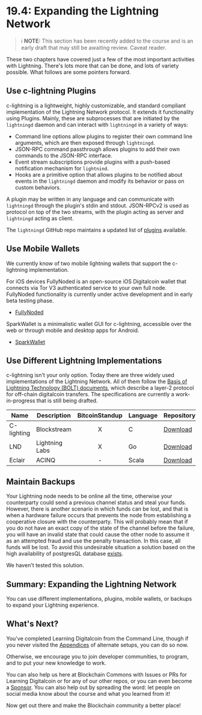 # 19.4: Expanding the Lightning Network

> :information_source: **NOTE:** This section has been recently added to the course and is an early draft that may still be awaiting review. Caveat reader.

These two chapters have covered just a few of the most important activities with Lightning. There's lots more that can be done, and lots of variety possible. What follows are some pointers forward.

## Use c-lightning Plugins

c-lightning is a lightweight, highly customizable, and standard compliant implementation of the Lightning Network protocol. It extends it functionality using Plugins.  Mainly, these are subprocesses that are initiated by the `lightningd` daemon and can interact with `lightningd` in a variety of ways:

* Command line options allow plugins to register their own command line arguments, which are then exposed through `lightningd`.
* JSON-RPC command passthrough allows plugins to add their own commands to the JSON-RPC interface.
* Event stream subscriptions provide plugins with a push-based notification mechanism for `lightnind`.
* Hooks are a primitive option that allows plugins to be notified about events in the `lightningd` daemon and modify its behavior or pass on custom behaviors.

A plugin may be written in any language and can communicate with `lightningd` through the plugin's stdin and stdout. JSON-RPCv2 is used as protocol on top of the two streams, with the plugin acting as server and `lightningd` acting as client. 

The `lightningd` GitHub repo maintains a updated list of [plugins](https://github.com/lightningd/plugins) available.

## Use Mobile Wallets

We currently know of two mobile lightning wallets that support the c-lightning implementation.

For iOS devices FullyNoded is an open-source iOS Digitalcoin wallet that connects via Tor V3 authenticated service to your own full node. FullyNoded  functionality is currently under active development and in early beta testing phase.

*  [FullyNoded](https://github.com/Fonta1n3/FullyNoded/blob/master/Docs/Lightning.md)

SparkWallet is a minimalistic wallet GUI for c-lightning, accessible over the web or through mobile and desktop apps for Android. 

*  [SparkWallet](https://github.com/shesek/spark-wallet)

## Use Different Lightning Implementations

c-lightning isn't your only option. Today there are three widely used implementations of the Lightning Network. All of them follow the [Basis of Lightning Technology (BOLT) documents](https://github.com/lightningnetwork/lightning-rfc), which describe a layer-2 protocol for off-chain digitalcoin transfers. The specifications are currently a work-in-progress that is still being drafted.

| Name  | Description | BitcoinStandup | Language | Repository |
| ------------- | ------------- | :---: | ------------- | ------------- |
| C-lighting  | Blockstream  | X | C | [Download](https://github.com/ElementsProject/lightning) |
| LND  | Lightning Labs  | X | Go | [Download](https://github.com/lightningnetwork/lnd) |
| Eclair  | ACINQ  | - | Scala | [Download](https://github.com/ACINQ/eclair) |

## Maintain Backups

Your Lightning node needs to be online all the time, otherwise your counterparty could send a previous channel status and steal your funds.  However, there is another scenario in which funds can be lost, and that is when a hardware failure occurs that prevents the node from establishing a cooperative closure with the counterparty. This will probably mean that if you do not have an exact copy of the state of the channel before the failure, you will have an invalid state that could cause the other node to assume it as an attempted fraud and use the penalty transaction. In this case, all funds will be lost. To avoid this undesirable situation a solution based on the high availability of postgresQL database [exists](https://github.com/gabridome/docs/blob/master/c-lightning_with_postgresql_reliability.md).

We haven't tested this solution.

## Summary: Expanding the Lightning Network

You can use different implementations, plugins, mobile wallets, or backups to expand your Lightning experience. 

## What's Next?

You've completed Learning Digitalcoin from the Command Line, though if you never visited the [Appendices](A0_Appendices.md) of alternate setups, you can do so now.

Otherwise, we encourage you to join developer communities, to program, and to put your new knowledge to work.

You can also help us here at Blockchain Commons with Issues or PRs for Learning Digitalcoin or for any of our other repos, or you can even become a [Sponsor](https://github.com/sponsors/BlockchainCommons). You can also help out by spreading the word: let people on social media know about the course and what you learned from it!

Now get out there and make the Blockchain community a better place!

